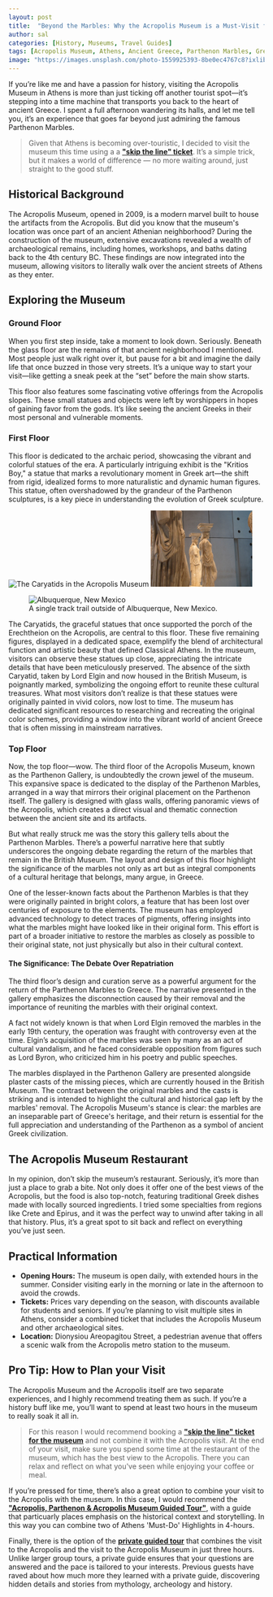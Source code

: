 ```yaml
---
layout: post
title:  "Beyond the Marbles: Why the Acropolis Museum is a Must-Visit for History Enthusiasts"
author: sal
categories: [History, Museums, Travel Guides]
tags: [Acropolis Museum, Athens, Ancient Greece, Parthenon Marbles, Greek History, Archaeology, Museum Tips, Travel Tips, Cultural Heritage, Private Tours, Greek Cuisine]
image: "https://images.unsplash.com/photo-1559925393-8be0ec4767c8?ixlib=rb-1.2.1&ixid=eyJhcHBfaWQiOjEyMDd9&auto=format&fit=crop&w=1351&q=80"
---
```



If you’re like me and have a passion for history, visiting the Acropolis Museum in Athens is more than just ticking off another tourist spot—it’s stepping into a time machine that transports you back to the heart of ancient Greece. I spent a full afternoon wandering its halls, and let me tell you, it’s an experience that goes far beyond just admiring the famous Parthenon Marbles.

> Given that Athens is becoming over-touristic, I decided to visit the museum this time using a a [**"skip the line" ticket**](https://www.getyourguide.com/athens-l91/skip-the-line-acropolis-museum-entry-ticket-t450179/?partner_id=CTQVJ4W&utm_medium=online_publisher&cmp=skip_the_line). It’s a simple trick, but it makes a world of difference — no more waiting around, just straight to the good stuff. 

## Historical Background

The Acropolis Museum, opened in 2009, is a modern marvel built to house the artifacts from the Acropolis. But did you know that the museum's location was once part of an ancient Athenian neighborhood? During the construction of the museum, extensive excavations revealed a wealth of archaeological remains, including homes, workshops, and baths dating back to the 4th century BC. These findings are now integrated into the museum, allowing visitors to literally walk over the ancient streets of Athens as they enter.

## Exploring the Museum

### Ground Floor
When you first step inside, take a moment to look down. Seriously. Beneath the glass floor are the remains of that ancient neighborhood I mentioned. Most people just walk right over it, but pause for a bit and imagine the daily life that once buzzed in those very streets. It’s a unique way to start your visit—like getting a sneak peek at the “set” before the main show starts.

This floor also features some fascinating votive offerings from the Acropolis slopes. These small statues and objects were left by worshippers in hopes of gaining favor from the gods. It’s like seeing the ancient Greeks in their most personal and vulnerable moments.


### First Floor
This floor is dedicated to the archaic period, showcasing the vibrant and colorful statues of the era. A particularly intriguing exhibit is the "Kritios Boy," a statue that marks a revolutionary moment in Greek art—the shift from rigid, idealized forms to more naturalistic and dynamic human figures. This statue, often overshadowed by the grandeur of the Parthenon sculptures, is a key piece in understanding the evolution of Greek sculpture.

<img src="https://upload.wikimedia.org/wikipedia/commons/e/e4/Porch_of_the_Maidens_%28Caryatids%29_1.jpg" alt="The Caryatids in the Acropolis Museum" width="600"/>

<img src="assets/images/caryatids.jpg" alt="The Caryatids in the Acropolis Museum" width="200"/>

<figure>
    <img src="[/assets/images/caryatids.jpg](https://upload.wikimedia.org/wikipedia/commons/e/e4/Porch_of_the_Maidens_%28Caryatids%29_1.jpg)"
         alt="Albuquerque, New Mexico">
    <figcaption>A single track trail outside of Albuquerque, New Mexico.</figcaption>
</figure>

The Caryatids, the graceful statues that once supported the porch of the Erechtheion on the Acropolis, are central to this floor. These five remaining figures, displayed in a dedicated space, exemplify the blend of architectural function and artistic beauty that defined Classical Athens. In the museum, visitors can observe these statues up close, appreciating the intricate details that have been meticulously preserved. The absence of the sixth Caryatid, taken by Lord Elgin and now housed in the British Museum, is poignantly marked, symbolizing the ongoing effort to reunite these cultural treasures. What most visitors don’t realize is that these statues were originally painted in vivid colors, now lost to time. The museum has dedicated significant resources to researching and recreating the original color schemes, providing a window into the vibrant world of ancient Greece that is often missing in mainstream narratives.

### Top Floor

Now, the top floor—wow. The third floor of the Acropolis Museum, known as the Parthenon Gallery, is undoubtedly the crown jewel of the museum. This expansive space is dedicated to the display of the Parthenon Marbles, arranged in a way that mirrors their original placement on the Parthenon itself. The gallery is designed with glass walls, offering panoramic views of the Acropolis, which creates a direct visual and thematic connection between the ancient site and its artifacts.

But what really struck me was the story this gallery tells about the Parthenon Marbles. There’s a powerful narrative here that subtly underscores the ongoing debate regarding the return of the marbles that remain in the British Museum. The layout and design of this floor highlight the significance of the marbles not only as art but as integral components of a cultural heritage that belongs, many argue, in Greece.

One of the lesser-known facts about the Parthenon Marbles is that they were originally painted in bright colors, a feature that has been lost over centuries of exposure to the elements. The museum has employed advanced technology to detect traces of pigments, offering insights into what the marbles might have looked like in their original form. This effort is part of a broader initiative to restore the marbles as closely as possible to their original state, not just physically but also in their cultural context.

#### The Significance: The Debate Over Repatriation

The third floor’s design and curation serve as a powerful argument for the return of the Parthenon Marbles to Greece. The narrative presented in the gallery emphasizes the disconnection caused by their removal and the importance of reuniting the marbles with their original context.

A fact not widely known is that when Lord Elgin removed the marbles in the early 19th century, the operation was fraught with controversy even at the time. Elgin’s acquisition of the marbles was seen by many as an act of cultural vandalism, and he faced considerable opposition from figures such as Lord Byron, who criticized him in his poetry and public speeches.

The marbles displayed in the Parthenon Gallery are presented alongside plaster casts of the missing pieces, which are currently housed in the British Museum. The contrast between the original marbles and the casts is striking and is intended to highlight the cultural and historical gap left by the marbles' removal. The Acropolis Museum's stance is clear: the marbles are an inseparable part of Greece's heritage, and their return is essential for the full appreciation and understanding of the Parthenon as a symbol of ancient Greek civilization.

## The Acropolis Museum Restaurant 

In my opinion, don’t skip the museum’s restaurant. Seriously, it’s more than just a place to grab a bite. Not only does it offer one of the best views of the Acropolis, but the food is also top-notch, featuring traditional Greek dishes made with locally sourced ingredients. I tried some specialties from regions like Crete and Epirus, and it was the perfect way to unwind after taking in all that history. Plus, it’s a great spot to sit back and reflect on everything you’ve just seen.

## Practical Information

- **Opening Hours:** The museum is open daily, with extended hours in the summer. Consider visiting early in the morning or late in the afternoon to avoid the crowds.
- **Tickets:** Prices vary depending on the season, with discounts available for students and seniors. If you’re planning to visit multiple sites in Athens, consider a combined ticket that includes the Acropolis Museum and other archaeological sites.
- **Location:** Dionysiou Areopagitou Street, a pedestrian avenue that offers a scenic walk from the Acropolis metro station to the museum.

## Pro Tip: How to Plan your Visit

The Acropolis Museum and the Acropolis itself are two separate experiences, and I highly recommend treating them as such. If you’re a history buff like me, you’ll want to spend at least two hours in the museum to really soak it all in.

> For this reason I would recommend booking a [**"skip the line" ticket for the museum**](https://www.getyourguide.com/athens-l91/skip-the-line-acropolis-museum-entry-ticket-t450179/?partner_id=CTQVJ4W&utm_medium=online_publisher&cmp=skip_the_line) and not combine it with the Acropolis visit. At the end of your visit, make sure you spend some time at the restaurant of the museum, which has the best view to the Acropolis. There you can relax and reflect on what you've seen while enjoying your coffee or meal. 

If you’re pressed for time, there’s also a great option to combine your visit to the Acropolis with the museum.  In this case, I would recommend the [**"Acropolis, Parthenon & Acropolis Museum Guided Tour"**](https://gyg.me/jKMPj7Be), with a guide that particuarly places emphasis on the historical context and storytelling. In this way you can combine two of Athens 'Must-Do' Highlights in 4-hours.

Finally, there is the option of the [**private guided tour**](https://www.getyourguide.com/acropolis-of-athens-l3763/athens-acropolis-and-acropolis-museum-private-guided-tour-t227956/?partner_id=CTQVJ4W&utm_medium=online_publisher&cmp=private_tour) that combines the visit to the Acropolis and the visit to the Acropolis Museum in just three hours. Unlike larger group tours, a private guide ensures that your questions are answered and the pace is tailored to your interests. Previous guests have raved about how much more they learned with a private guide, discovering hidden details and stories from mythology, archeology and history.
